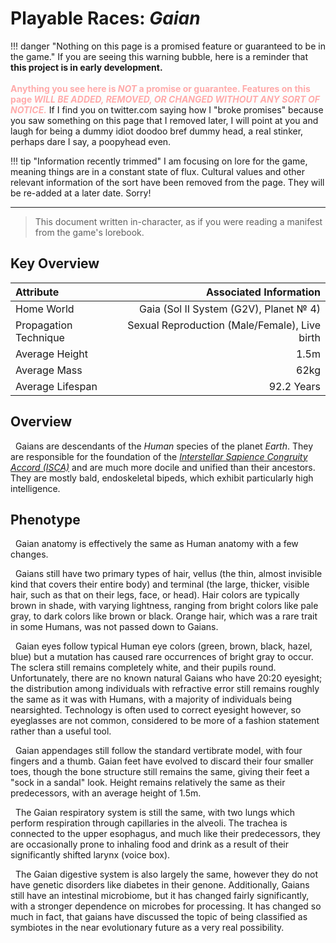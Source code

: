 # Playable Races: *Gaian*

!!! danger "Nothing on this page is a promised feature or guaranteed to be in the game."
    If you are seeing this warning bubble, here is a reminder that **this project is in early development.**<br/>
    <br/>
    <span style="color:#faa">**Anything you see here is *NOT* a promise or guarantee. Features on this page *WILL BE ADDED, REMOVED, OR CHANGED WITHOUT ANY SORT OF NOTICE.***</span> If I find you on twitter.com saying how I "broke promises" because you saw something on this page that I removed later, I will point at you and laugh for being a dummy idiot doodoo bref dummy head, a real stinker, perhaps dare I say, a poopyhead even.</span>

!!! tip "Information recently trimmed"
    I am focusing on lore for the game, meaning things are in a constant state of flux. Cultural values and other relevant information of the sort have been removed from the page. They will be re-added at a later date. Sorry!

***

> This document written in-character, as if you were reading a manifest from the game's lorebook.

## Key Overview
| Attribute  | Associated Information  |
| :--------- | ----------------: |
| Home World | Gaia (Sol II System (G2V), Planet № 4) |
| Propagation Technique | Sexual Reproduction (Male/Female), Live birth |
| Average Height | 1.5m |
| Average Mass | 62kg |
| Average Lifespan | 92.2 Years |

## Overview

&nbsp;&nbsp;Gaians are descendants of the *Human* species of the planet *Earth*. They are responsible for the foundation of the *[Interstellar Sapience Congruity Accord (ISCA)](../other-lore/isca.md)* and are much more docile and unified than their ancestors. They are mostly bald, endoskeletal bipeds, which exhibit particularly high intelligence.

## Phenotype

&nbsp;&nbsp;Gaian anatomy is effectively the same as Human anatomy with a few changes.

&nbsp;&nbsp;Gaians still have two primary types of hair, vellus (the thin, almost invisible kind that covers their entire body) and terminal (the large, thicker, visible hair, such as that on their legs, face, or head). Hair colors are typically brown in shade, with varying lightness, ranging from bright colors like pale gray, to dark colors like brown or black. Orange hair, which was a rare trait in some Humans, was not passed down to Gaians.

&nbsp;&nbsp;Gaian eyes follow typical Human eye colors (green, brown, black, hazel, blue) but a mutation has caused rare occurrences of bright gray to occur. The sclera still remains completely white, and their pupils round. Unfortunately, there are no known natural Gaians who have 20:20 eyesight; the distribution among individuals with refractive error still remains roughly the same as it was with Humans, with a majority of individuals being nearsighted. Technology is often used to correct eyesight however, so eyeglasses are not common, considered to be more of a fashion statement rather than a useful tool.

&nbsp;&nbsp;Gaian appendages still follow the standard vertibrate model, with four fingers and a thumb. Gaian feet have evolved to discard their four smaller toes, though the bone structure still remains the same, giving their feet a "sock in a sandal" look. Height remains relatively the same as their predecessors, with an average height of 1.5m.

&nbsp;&nbsp;The Gaian respiratory system is still the same, with two lungs which perform respiration through capillaries in the alveoli. The trachea is connected to the upper esophagus, and much like their predecessors, they are occasionally prone to inhaling food and drink as a result of their significantly shifted larynx (voice box).

&nbsp;&nbsp;The Gaian digestive system is also largely the same, however they do not have genetic disorders like diabetes in their genone. Additionally, Gaians still have an intestinal microbiome, but it has changed fairly significantly, with a stronger dependence on microbes for processing. It has changed so much in fact, that gaians have discussed the topic of being classified as symbiotes in the near evolutionary future as a very real possibility.

<!--

## Home World

&nbsp;&nbsp;Gaia is a lush, partially terraformed, partially natural planet. It is the fourth planet in its orbit and very suitable for sustaining carbon-based life and liquid water. Most of the world is composed of lush landmasses, with a network of extremely large, river-like oceanic bodies permeating the landmasses. It has low seismic activity.

&nbsp;&nbsp;Most power sources use nuclear fusion, fission, solar radiation, or wind currents. Buildings are often constructed from an artifical liquid rock compound called concrete, composed of gravel and a binding agent called cement. Metals from the planet's mantle are often used as well, primarily as varying forms of Ferrite and Titanium.

## Culture and Standards

&nbsp;&nbsp;Gaian culture is largely based on that of their ancestors, with several fundamental changes both introduced via artificial evolutionary pressure and cultural norms. They frown upon their ancestors' behaviors and often cite it for the reason behind Earth's collapse into chaos in the native 2040s.

&nbsp;&nbsp;Previously significant cultural setbacks, such as discrimination for identifying features, have been entirely resolved, likely as a result of the people that initially composed the species not having such prejudices, which led to this being the *de facto* outlook for their descendants. Additionally, scientific advances such as full body modifications have enabled many individuals to see aspects of the self as malleable and entirely controllable, causing people to consider their bodies much like an outfit rather than as a permanent part of them.

### The tale of *Earth*

&nbsp;&nbsp;Gaian historians often tell the tale of Earth as a cautionary tale for other races looking to join The ISCA. Earth was once a lush world much like their current home of Gaia, but was nearly destroyed due to careless overindustrialization from people in positions of power who refused to - or were incapable of - listening to reason. It is often mentioned that a prior trait of Humans was the emergence of sociopathic traits within some individuals in large communities, who often abused their community's goodwill to get into positions of power that actively harmed those below them. This was an evolutionarily favored trait which relied on the vast social diversity of Humans to leech from. Without these lower classes to exploit, society eventually collapsed.

&nbsp;&nbsp;Scientists who studied the effects of pollutants being introduced into their atmosphere often would warn these individuals in places of power about the imminent decomposition of the biosphere. Despite the obvious effects, a surprisingly large portion of the population actively denied the effects - including effects like significantly more powerful tropical storms that often destroyed the lives of these very deniers. This, coupled with skeptics and conspiracy theorists getting into positions of power, quickly drove the biosphere out of stability as they held zero regard for their actions beyond themselves and like-minded individuals.

&nbsp;&nbsp;Those that were able to escape were the scientists and engineers who were well aware of the effects before things got out of hand, and who were willing to try their chances in the stars once they realized their home was hopeless. While many good people died as a result of the careless actions of the few, including many of those that tried and failed to take this great journey. Thankfully, one of these communities was successful. Through countless years of adjustment and survival on their newly found world, they were shaped and evolved into the Gaians.

### Romantic and Bonding Interests

&nbsp;&nbsp;Gaians remain largey the same as most humans in this regard, with care for only one romantic partner being the most common type of relationship, with occasional instances of polyamory. Typically, romantic groups remain together for life.

&nbsp;&nbsp;When joining together, the concept of having a wedding reception has largely remained a norm, however the original meaning of Marriage rooted in religion is considered a historical leftover, turning the events into more of a "civil union with a party attached" than a bona-fide Marriage by its true definition. 

-->